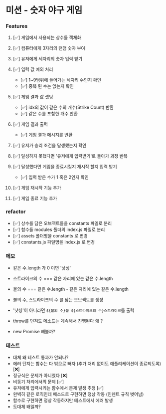 # 미션 - 숫자 야구 게임

### Features

1. [✅] 게임에서 사용되는 상수들 객체화

2. [✅] 컴퓨터에게 3자리의 랜덤 숫자 부여

3. [✅] 유저에게 세자리의 숫자 입력 받기

4. [✅] 입력 값 예외 처리

   - [✅] 1~9범위에 들어가는 세자리 수인지 확인
   - [✅] 중복 된 수는 없는지 확인

5. [✅] 게임 결과 값 셋팅

   - [✅] idx의 값이 같은 수의 개수(Strike Count) 반환
   - [✅] 같은 수를 포함한 개수 반환

6. [✅] 게임 결과 출력

   - [✅] 게임 결과 메시지를 반환

7. [✅] 유저가 승리 조건을 달생했는지 확인

8. [✅] 달성하지 못했다면 '유저에게 입력받기'로 돌아가 과정 반복

9. [✅] 달성했다면 게임을 종료시킬지 재시작 할지 입력 받기

   - [✅] 입력 받은 수가 1 혹은 2인지 확인

10. [✅] 게임 재시작 기능 추가

11. [✅] 게임 종료 기능 추가

### refactor

- [✅] 상수를 담은 오브젝트들을 constants 파일로 분리
- [✅] 함수들 modules 폴더의 index.js 파일로 분리
- [✅] assets 폴더명을 constants 로 변경
- [✅] constants.js 파일명을 index.js 로 변경

### 메모

- 같은 수.length 가 0 이면 '낫싱'
- 스트라이크의 수 === 같은 자리에 있는 같은 수.length
- 볼의 수 === 같은 수.length - 같은 자리에 있는 같은 수.length

- 볼의 수, 스트라이크의 수 를 담는 오브젝트를 생성
- '낫싱'이 아니라면 `${볼의 수}볼 ${스트라이크의 수}스트라이크`를 출력
- throw를 던져도 메소드는 계속해서 진행된다 왜 ?
- new Promise 빼볼까?

### 테스트

- 대체 왜 테스트 통과가 안되나?
- 에러 던지는 함수는 다 밖으로 빼자 (추가 처리 없이도 애플리케이션이 종료되도록) [❌]
- 정규식은 문제가 아니였다 [❌]
- 비동기 처리에서의 문제 [✅]
- 유저에게 입력시키는 함수에서 문제 발생 추정 [✅]
- 완벽히 같은 로직인데 메소드로 구현하면 정상 작동 (인덴트 규칙 벗어남)
- 함수로 구현하면 정상 작동하지만 테스트에서 에러 발생
- 도대체 왜일까?
